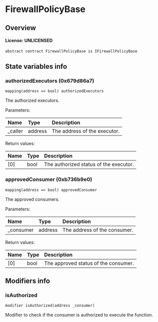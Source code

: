 # FirewallPolicyBase

## Overview

#### License: UNLICENSED

```solidity
abstract contract FirewallPolicyBase is IFirewallPolicyBase
```


## State variables info

### authorizedExecutors (0x679d86a7)

```solidity
mapping(address => bool) authorizedExecutors
```

The authorized executors.


Parameters:

| Name    | Type    | Description                   |
| :------ | :------ | :---------------------------- |
| _caller | address | The address of the executor.  |


Return values:

| Name | Type | Description                            |
| :--- | :--- | :------------------------------------- |
| [0]  | bool | The authorized status of the executor. |

### approvedConsumer (0xb736b9e0)

```solidity
mapping(address => bool) approvedConsumer
```

The approved consumers.


Parameters:

| Name      | Type    | Description                   |
| :-------- | :------ | :---------------------------- |
| _consumer | address | The address of the consumer.  |


Return values:

| Name | Type | Description                          |
| :--- | :--- | :----------------------------------- |
| [0]  | bool | The approved status of the consumer. |

## Modifiers info

### isAuthorized

```solidity
modifier isAuthorized(address _consumer)
```

Modifier to check if the consumer is authorized to execute the function.